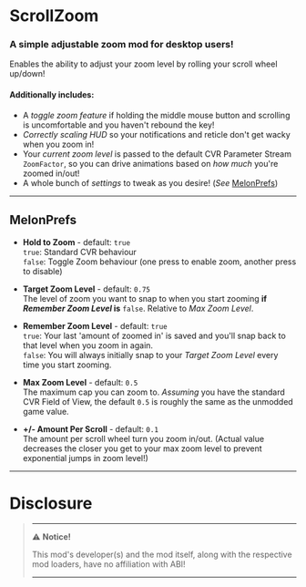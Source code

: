 ﻿# ScrollZoom

### A simple adjustable zoom mod for desktop users!

Enables the ability to adjust your zoom level by rolling your scroll wheel up/down!

#### Additionally includes:
+ A _toggle zoom feature_ if holding the middle mouse button and scrolling is uncomfortable and you haven't rebound the key!
+ _Correctly scaling HUD_ so your notifications and reticle don't get wacky when you zoom in!
+ Your _current zoom level_ is passed to the default CVR Parameter Stream `ZoomFactor`, so you can drive animations based on *how much* you're zoomed in/out!
+ A whole bunch of _settings_ to tweak as you desire! (*See* [MelonPrefs](#melonprefs))

---

## MelonPrefs
* **Hold to Zoom** - default: `true`<br>
`true`: Standard CVR behaviour<br>
`false`: Toggle Zoom behaviour (one press to enable zoom, another press to disable)

* **Target Zoom Level** - default: `0.75`<br>
The level of zoom you want to snap to when you start zooming **if *Remember Zoom Level* is** ``false``. Relative to *Max Zoom Level*.

* **Remember Zoom Level** - default: `true`<br>
`true`: Your last 'amount of zoomed in' is saved and you'll snap back to that level when you zoom in again.<br>
`false`: You will always initially snap to your *Target Zoom Level* every time you start zooming.

* **Max Zoom Level** - default: `0.5`<br>
The maximum cap you can zoom to. *Assuming* you have the standard CVR Field of View, the default `0.5` is roughly the same as the unmodded game value.

* **+/- Amount Per Scroll** - default: `0.1`<br>
The amount per scroll wheel turn you zoom in/out. (Actual value decreases the closer you get to your max zoom level to prevent exponential jumps in zoom level!)

---

# Disclosure  

> ---
> ⚠️ **Notice!**  
>
> This mod's developer(s) and the mod itself, along with the respective mod loaders, have no affiliation with ABI!
>
> ---